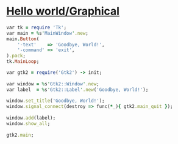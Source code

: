 [1]: http://rosettacode.org/wiki/Hello_world/Graphical

# [Hello world/Graphical][1]

```ruby
var tk = require 'Tk';
var main = %s'MainWindow'.new;
main.Button(
    '-text'    => 'Goodbye, World!',
    '-command' => 'exit',
).pack;
tk.MainLoop;
```
```ruby
var gtk2 = require('Gtk2') -> init;
 
var window = %s'Gtk2::Window'.new;
var label  = %s'Gtk2::Label'.new('Goodbye, World!');
 
window.set_title('Goodbye, World!');
window.signal_connect(destroy => func(*_){ gtk2.main_quit });
 
window.add(label);
window.show_all;
 
gtk2.main;
```
